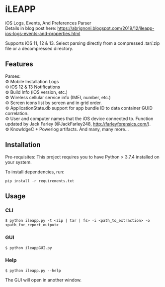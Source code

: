 # iLEAPP
iOS Logs, Events, And Preferences Parser  
Details in blog post here: https://abrignoni.blogspot.com/2019/12/ileapp-ios-logs-events-and-properties.html

Supports iOS 11, 12 & 13.
Select parsing directly from a compressed .tar/.zip file or a decompressed directory.

## Features

Parses:  
⚙️ Mobile Installation Logs  
⚙️ iOS 12 & 13 Notifications  
⚙️ Build Info (iOS version, etc.)  
⚙️ Wireless cellular service info (IMEI, number, etc.)  
⚙️ Screen icons list by screen and in grid order.  
⚙️ ApplicationState.db support for app bundle ID to data container GUID correlation.   
⚙️ User and computer names that the iOS device connected to. Function updated by Jack Farley (@JackFarley248, http://farleyforensics.com/).  
⚙️ KnowldgeC + Powerlog artifacts.
And many, many more...


## Installation

Pre-requisites:
This project requires you to have Python > 3.7.4 installed on your system.

To install dependencies, run:

```
pip install -r requirements.txt
```

## Usage

### CLI

```
$ python ileapp.py -t <zip | tar | fs> -i <path_to_extraction> -o <path_for_report_output>
```

### GUI

```
$ python ileappGUI.py 
```

### Help

```
$ python ileapp.py --help
```

The GUI will open in another window.

